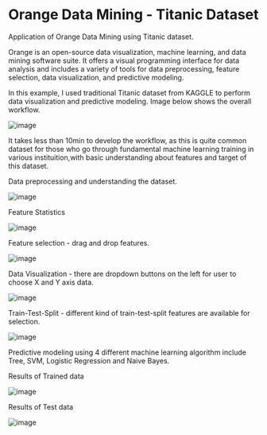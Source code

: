 # Orange Data Mining - Titanic Dataset
Application of Orange Data Mining using Titanic dataset.

Orange is an open-source data visualization, machine learning, and data mining software suite. It offers a visual programming interface for data analysis and includes a variety of tools for data preprocessing, feature selection, data visualization, and predictive modeling.

In this example, I used traditional Titanic dataset from KAGGLE to perform data visualization and predictive modeling. Image below shows the overall workflow.

![image](https://github.com/smoonlee1503/Orange_Titanic/assets/138969951/2e384583-8a28-4968-a8f3-e4505017c2b3)

It takes less than 10min to develop the workflow, as this is quite common dataset for those who go through fundamental machine learning training in various instituition,with basic understanding about features and target of this dataset.

Data preprocessing and understanding the dataset.

![image](https://github.com/smoonlee1503/Orange_Titanic/assets/138969951/0fafccf2-b026-48c7-8af5-5190c26f338a)

Feature Statistics

![image](https://github.com/smoonlee1503/Orange_Titanic/assets/138969951/b988d7ee-c9a0-4135-ba49-2a6e72c52edf)

Feature selection - drag and drop features.

![image](https://github.com/smoonlee1503/Orange_Titanic/assets/138969951/17602ee9-1f6c-446a-a5fb-7131efeb793d)

Data Visualization - there are dropdown buttons on the left for user to choose X and Y axis data.

![image](https://github.com/smoonlee1503/Orange_Titanic/assets/138969951/c42924e6-0d34-4768-8425-091e4d6c601b)

Train-Test-Split - different kind of train-test-split features are available for selection.

![image](https://github.com/smoonlee1503/Orange_Titanic/assets/138969951/181dbb17-d2e1-475e-a690-49fdde9ac277)

Predictive modeling using 4 different machine learning algorithm include Tree, SVM, Logistic Regression and Naive Bayes.

Results of Trained data

![image](https://github.com/smoonlee1503/Orange_Titanic/assets/138969951/763a2672-6ab4-4e57-b463-de89b642977a)

Results of Test data

![image](https://github.com/smoonlee1503/Orange_Titanic/assets/138969951/0edfb55b-c730-497f-9ce2-5befb6f26d3c)


